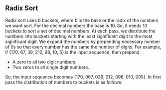 ## Radix Sort

Radix sort uses <i>b</i> buckets, where <i>b</i> is the base or the radix of the numbers we want sort.
For the decimal numbers the base is 10. So, it needs 10 buckets to sort a set of decimal numbers.
At each pass, we distribute the numbers into buckets starting with the least significant digit to 
the most significant digit. We expand the numbers by prepending necessary number of 0s so that
every number has the same the number of digits. For example, if {170, 67, 39, 212, 98, 10, 5} is
the input sequence, then prepend:

- A zero to all two digit numbers, 
- Two zeros to all single digit numbers.

So, the input sequence becomes {170, 067, 039, 212, 098, 010, 005}. In first pass the distribution
of numbers to buckets is as follows:


